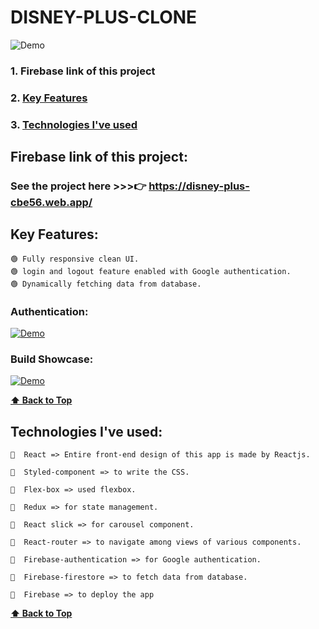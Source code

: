 # DISNEY-PLUS-CLONE

![Demo](https://user-images.githubusercontent.com/46050946/122204050-4dd65e00-cebc-11eb-9b50-9fe352cade87.png)

### 1. Firebase link of this project
### 2. [Key Features](#key-features) 
### 3. [Technologies I've used](#technologies-ive-used)
 

## Firebase link of this project:  
   ### See the project here >>>👉   https://disney-plus-cbe56.web.app/

## Key Features:

    🟢 Fully responsive clean UI.
    🟢 login and logout feature enabled with Google authentication.
    🟢 Dynamically fetching data from database.

  
  ### Authentication:
  
  [![Demo](https://user-images.githubusercontent.com/46050946/122204050-4dd65e00-cebc-11eb-9b50-9fe352cade87.png)](https://user-images.githubusercontent.com/46050946/122205264-ae19cf80-cebd-11eb-8026-1a3d45c05cd2.mp4)
  
  ### Build Showcase:
  
  [![Demo](https://user-images.githubusercontent.com/46050946/122204050-4dd65e00-cebc-11eb-9b50-9fe352cade87.png)](https://user-images.githubusercontent.com/46050946/122205923-6a739580-cebe-11eb-94a7-a5ee21c03600.mp4)
  
  **[⬆ Back to Top](#disney-plus-clone)**

## Technologies I've used:

    🔷  React => Entire front-end design of this app is made by Reactjs.

    🔷  Styled-component => to write the CSS.

    🔷  Flex-box => used flexbox.

    🔷  Redux => for state management.

    🔷  React slick => for carousel component.

    🔷  React-router => to navigate among views of various components.

    🔷  Firebase-authentication => for Google authentication.

    🔷  Firebase-firestore => to fetch data from database.

    🔷  Firebase => to deploy the app

    
  **[⬆ Back to Top](#disney-plus-clone)**

